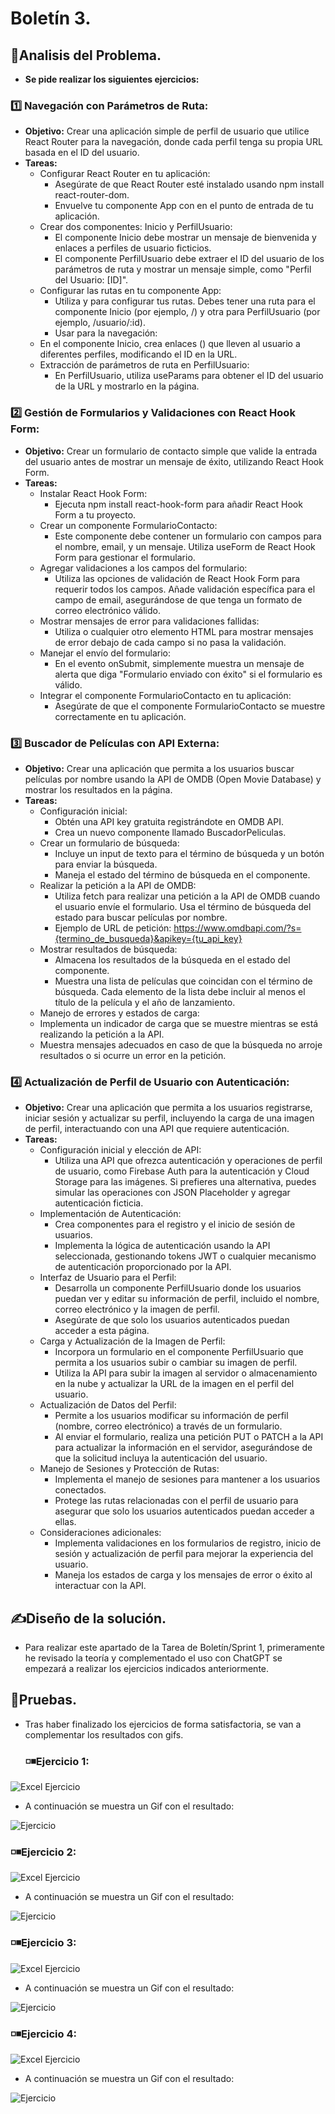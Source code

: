 # Boletín 3.
## 🔎Analisis del Problema.
- **Se pide realizar los siguientes ejercicios:**
 ###  1️⃣ Navegación con Parámetros de Ruta:
- **Objetivo:** Crear una aplicación simple de perfil de usuario que utilice React Router para la navegación, donde cada perfil tenga su propia URL basada en el ID del usuario. 
- **Tareas:**
  - Configurar React Router en tu aplicación:
    - Asegúrate de que React Router esté instalado usando npm install react-router-dom.
    - Envuelve tu componente App con <BrowserRouter> en el punto de entrada de tu aplicación.
  - Crear dos componentes: Inicio y PerfilUsuario:
    - El componente Inicio debe mostrar un mensaje de bienvenida y enlaces a perfiles de usuario ficticios.
    - El componente PerfilUsuario debe extraer el ID del usuario de los parámetros de ruta y mostrar un mensaje simple, como "Perfil del Usuario: [ID]".
  - Configurar las rutas en tu componente App:
    - Utiliza <Switch> y <Route> para configurar tus rutas. Debes tener una ruta para el componente Inicio (por ejemplo, /) y otra para PerfilUsuario (por ejemplo, /usuario/:id).
    - Usar <Link> para la navegación:
  - En el componente Inicio, crea enlaces (<Link>) que lleven al usuario a diferentes perfiles, modificando el ID en la URL.
  - Extracción de parámetros de ruta en PerfilUsuario:
    - En PerfilUsuario, utiliza useParams para obtener el ID del usuario de la URL y mostrarlo en la página.

 ###  2️⃣ Gestión de Formularios y Validaciones con React Hook Form:
- **Objetivo:** Crear un formulario de contacto simple que valide la entrada del usuario antes de mostrar un mensaje de éxito, utilizando React Hook Form.
- **Tareas:**
  - Instalar React Hook Form:
    - Ejecuta npm install react-hook-form para añadir React Hook Form a tu proyecto.
  - Crear un componente FormularioContacto:
    - Este componente debe contener un formulario con campos para el nombre, email, y un mensaje. Utiliza useForm de React Hook Form para gestionar el formulario.
  - Agregar validaciones a los campos del formulario:
    - Utiliza las opciones de validación de React Hook Form para requerir todos los campos. Añade validación específica para el campo de email, asegurándose de que tenga un formato de correo electrónico válido.
  - Mostrar mensajes de error para validaciones fallidas:
    - Utiliza <span> o cualquier otro elemento HTML para mostrar mensajes de error debajo de cada campo si no pasa la validación.
  - Manejar el envío del formulario:
    - En el evento onSubmit, simplemente muestra un mensaje de alerta que diga "Formulario enviado con éxito" si el formulario es válido.
  - Integrar el componente FormularioContacto en tu aplicación:
    - Asegúrate de que el componente FormularioContacto se muestre correctamente en tu aplicación.

 ### 3️⃣ Buscador de Películas con API Externa:
- **Objetivo:** Crear una aplicación que permita a los usuarios buscar películas por nombre usando la API de OMDB (Open Movie Database) y mostrar los resultados en la página.
- **Tareas:**
  - Configuración inicial:
    - Obtén una API key gratuita registrándote en OMDB API.
    - Crea un nuevo componente llamado BuscadorPeliculas.
  - Crear un formulario de búsqueda:
    - Incluye un input de texto para el término de búsqueda y un botón para enviar la búsqueda.
    - Maneja el estado del término de búsqueda en el componente.
  - Realizar la petición a la API de OMDB:
    - Utiliza fetch para realizar una petición a la API de OMDB cuando el usuario envíe el formulario. Usa el término de búsqueda del estado para buscar películas por nombre.
    - Ejemplo de URL de petición: https://www.omdbapi.com/?s={termino_de_busqueda}&apikey={tu_api_key}
  - Mostrar resultados de búsqueda:
    - Almacena los resultados de la búsqueda en el estado del componente.
    - Muestra una lista de películas que coincidan con el término de búsqueda. Cada elemento de la lista debe incluir al menos el título de la película y el año de lanzamiento.
  - Manejo de errores y estados de carga:
  - Implementa un indicador de carga que se muestre mientras se está realizando la petición a la API.
  - Muestra mensajes adecuados en caso de que la búsqueda no arroje resultados o si ocurre un error en la petición.



 ###  4️⃣ Actualización de Perfil de Usuario con Autenticación:
- **Objetivo:** Crear una aplicación que permita a los usuarios registrarse, iniciar sesión y actualizar su perfil, incluyendo la carga de una imagen de perfil, interactuando con una API que requiere autenticación.
- **Tareas:**
  - Configuración inicial y elección de API:
    - Utiliza una API que ofrezca autenticación y operaciones de perfil de usuario, como Firebase Auth para la autenticación y Cloud Storage para las imágenes. Si prefieres una alternativa, puedes simular las operaciones con JSON Placeholder y agregar autenticación ficticia.
  - Implementación de Autenticación:
    - Crea componentes para el registro y el inicio de sesión de usuarios.
    - Implementa la lógica de autenticación usando la API seleccionada, gestionando tokens JWT o cualquier mecanismo de autenticación proporcionado por la API.
  - Interfaz de Usuario para el Perfil:
    - Desarrolla un componente PerfilUsuario donde los usuarios puedan ver y editar su información de perfil, incluido el nombre, correo electrónico y la imagen de perfil.
    - Asegúrate de que solo los usuarios autenticados puedan acceder a esta página.
  - Carga y Actualización de la Imagen de Perfil:
    - Incorpora un formulario en el componente PerfilUsuario que permita a los usuarios subir o cambiar su imagen de perfil.
    - Utiliza la API para subir la imagen al servidor o almacenamiento en la nube y actualizar la URL de la imagen en el perfil del usuario.
  - Actualización de Datos del Perfil:
    - Permite a los usuarios modificar su información de perfil (nombre, correo electrónico) a través de un formulario.
    - Al enviar el formulario, realiza una petición PUT o PATCH a la API para actualizar la información en el servidor, asegurándose de que la solicitud incluya la autenticación del usuario.
  - Manejo de Sesiones y Protección de Rutas:
    - Implementa el manejo de sesiones para mantener a los usuarios conectados.
    - Protege las rutas relacionadas con el perfil de usuario para asegurar que solo los usuarios autenticados puedan acceder a ellas.
  - Consideraciones adicionales:
    - Implementa validaciones en los formularios de registro, inicio de sesión y actualización de perfil para mejorar la experiencia del usuario.
    - Maneja los estados de carga y los mensajes de error o éxito al interactuar con la API.


## ✍Diseño de la solución.
- Para realizar este apartado de la Tarea de Boletín/Sprint 1, primeramente he revisado la teoría y complementado el uso con ChatGPT se empezará a realizar los ejercicios indicados anteriormente.
## 🧾Pruebas.
- Tras haber finalizado los ejercicios de forma satisfactoria, se van a complementar los resultados con gifs.
  ### ◽◾Ejercicio 1:

![Excel Ejercicio](https://github.com/JoseAntonioSegura/Imagenes/blob/30c964a7ee1f14b33ea31aef0fd98b94107ffba3/T2-Sprint3-1.png)
  -  A continuación se muestra un Gif con el resultado:

![Ejercicio](https://github.com/JoseAntonioSegura/Imagenes/blob/95dcc23b1763a235e78d7af9d4a216265db97987/Videos/T2-Sprint3-1.gif)

  ### ◽◾Ejercicio 2:

![Excel Ejercicio](https://github.com/JoseAntonioSegura/Imagenes/blob/30c964a7ee1f14b33ea31aef0fd98b94107ffba3/T2-Sprint3-2.png)
  -  A continuación se muestra un Gif con el resultado:

![Ejercicio](https://github.com/JoseAntonioSegura/Imagenes/blob/95dcc23b1763a235e78d7af9d4a216265db97987/Videos/T2-Sprint3-2.gif)

  ### ◽◾Ejercicio 3:

![Excel Ejercicio](https://github.com/JoseAntonioSegura/Imagenes/blob/30c964a7ee1f14b33ea31aef0fd98b94107ffba3/T2-Sprint3-3.png)
  -  A continuación se muestra un Gif con el resultado:

![Ejercicio](https://github.com/JoseAntonioSegura/Imagenes/blob/95dcc23b1763a235e78d7af9d4a216265db97987/Videos/T2-Sprint3-3.gif)

  ### ◽◾Ejercicio 4:

![Excel Ejercicio](https://github.com/JoseAntonioSegura/Imagenes/blob/30c964a7ee1f14b33ea31aef0fd98b94107ffba3/T2-Sprint3-4.png)
  -  A continuación se muestra un Gif con el resultado:

![Ejercicio](https://github.com/JoseAntonioSegura/Imagenes/blob/95dcc23b1763a235e78d7af9d4a216265db97987/Videos/T2-Sprint3-4.gif)

